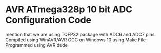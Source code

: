 # AVR ATmega328p 10 bit ADC Configuration Code 

mention that we are using TQFP32 package with ADC6 and ADC7 pins.
Compiled using WinAVR/AVR GCC on Windows 10 using Make File
Programmed using AVR dude
